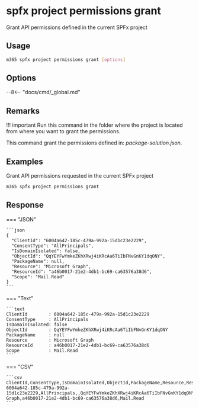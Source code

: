# spfx project permissions grant

Grant API permissions defined in the current SPFx project

## Usage

```sh
m365 spfx project permissions grant [options]
```

## Options

--8<-- "docs/cmd/_global.md"

## Remarks

!!! important
    Run this command in the folder where the project is located from where you want to grant the permissions.

This command grant the permissions defined in: _package-solution.json_.

## Examples

Grant API permissions requested in the current SPFx project

```sh
m365 spfx project permissions grant
```

## Response

=== "JSON"

    ```json
    {
      "ClientId": "6004a642-185c-479a-992a-15d1c23e2229",
      "ConsentType": "AllPrincipals",
      "IsDomainIsolated": false,
      "ObjectId": "QqYEYFwYmkeZKhXRwj4iKRcAa6TiIbFNvGnKY1dqONY",
      "PackageName": null,
      "Resource": "Microsoft Graph",
      "ResourceId": "a46b0017-21e2-4db1-bc69-ca63576a38d6",
      "Scope": "Mail.Read"
    }
    ```

=== "Text"

    ```text
    ClientId        : 6004a642-185c-479a-992a-15d1c23e2229
    ConsentType     : AllPrincipals
    IsDomainIsolated: false
    ObjectId        : QqYEYFwYmkeZKhXRwj4iKRcAa6TiIbFNvGnKY1dqONY
    PackageName     : null
    Resource        : Microsoft Graph
    ResourceId      : a46b0017-21e2-4db1-bc69-ca63576a38d6
    Scope           : Mail.Read
    ```

=== "CSV"

    ```csv
    ClientId,ConsentType,IsDomainIsolated,ObjectId,PackageName,Resource,ResourceId,Scope
    6004a642-185c-479a-992a-15d1c23e2229,AllPrincipals,,QqYEYFwYmkeZKhXRwj4iKRcAa6TiIbFNvGnKY1dqONY,,Microsoft Graph,a46b0017-21e2-4db1-bc69-ca63576a38d6,Mail.Read
    ```
